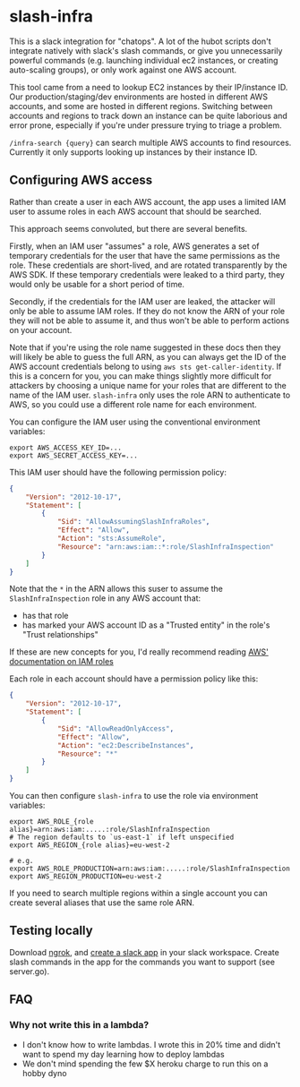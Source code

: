 # slash-infra

This is a slack integration for "chatops". A lot of the hubot scripts
don't integrate natively with slack's slash commands, or give you
unnecessarily powerful commands (e.g. launching individual ec2 instances,
or creating auto-scaling groups), or only work against one AWS account.

This tool came from a need to lookup EC2 instances by their IP/instance
ID. Our production/staging/dev environments are hosted in different AWS
accounts, and some are hosted in different regions. Switching between
accounts and regions to track down an instance can be quite laborious
and error prone, especially if you're under pressure trying to triage a
problem.

`/infra-search {query}` can search multiple AWS accounts to find
resources. Currently it only supports looking up instances by their
instance ID.


## Configuring AWS access

Rather than create a user in each AWS account, the app uses a limited
IAM user to assume roles in each AWS account that should be searched.

This approach seems convoluted, but there are several benefits.

Firstly, when an IAM user "assumes" a role, AWS generates a set of temporary
credentials for the user that have the same permissions as the role.
These credentials are short-lived, and are rotated transparently by
the AWS SDK. If these temporary credentials were leaked to a
third party, they would only be usable for a short period of time.

Secondly, if the credentials for the IAM user are leaked, the attacker
will only be able to assume IAM roles. If they do not know the ARN of
your role they will not be able to assume it, and thus won't be able to
perform actions on your account.

Note that if you're using the role name suggested in these docs then
they will likely be able to guess the full ARN, as you can always get
the ID of the AWS account credentials belong to using `aws sts
get-caller-identity`. If this is a concern for you, you can make things
slightly more difficult for attackers by choosing a unique name for your
roles that are different to the name of the IAM user. `slash-infra` only
uses the role ARN to authenticate to AWS, so you could use a different
role name for each environment.

You can configure the IAM user using the conventional environment
variables:

```console
export AWS_ACCESS_KEY_ID=...
export AWS_SECRET_ACCESS_KEY=...
```

This IAM user should have the following permission policy:

```json
{
    "Version": "2012-10-17",
    "Statement": [
        {
            "Sid": "AllowAssumingSlashInfraRoles",
            "Effect": "Allow",
            "Action": "sts:AssumeRole",
            "Resource": "arn:aws:iam::*:role/SlashInfraInspection"
        }
    ]
}
```

Note that the `*` in the ARN allows this suser to assume the
`SlashInfraInspection` role in any AWS account that:

- has that role
- has marked your AWS account ID as a "Trusted entity" in the role's
  "Trust relationships"

If these are new concepts for you, I'd really recommend reading [AWS'
documentation on IAM
roles](https://docs.aws.amazon.com/IAM/latest/UserGuide/id_roles_common-scenarios_aws-accounts.html)

Each role in each account should have a permission policy like this:


```json
{
    "Version": "2012-10-17",
    "Statement": [
        {
            "Sid": "AllowReadOnlyAccess",
            "Effect": "Allow",
            "Action": "ec2:DescribeInstances",
            "Resource": "*"
        }
    ]
}
```

You can then configure `slash-infra` to use the role via environment
variables:

```console
export AWS_ROLE_{role alias}=arn:aws:iam:.....:role/SlashInfraInspection
# The region defaults to `us-east-1` if left unspecified
export AWS_REGION_{role alias}=eu-west-2

# e.g.
export AWS_ROLE_PRODUCTION=arn:aws:iam:.....:role/SlashInfraInspection
export AWS_REGION_PRODUCTION=eu-west-2
```

If you need to search multiple regions within a single account you can
create several aliases that use the same role ARN.

## Testing locally

Download [ngrok](http://ngrok.com), and [create a slack
app](https://api.slack.com/apps) in your slack workspace. Create slash
commands in the app for the commands you want to support (see server.go).

## FAQ

### Why not write this in a lambda?

- I don't know how to write lambdas. I wrote this in 20% time and didn't
  want to spend my day learning how to deploy lambdas
- We don't mind spending the few $X heroku charge to run this on a hobby
  dyno
